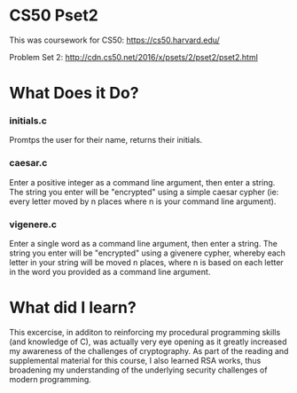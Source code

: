 # CS50 Pset2
This was coursework for CS50: https://cs50.harvard.edu/

Problem Set 2: http://cdn.cs50.net/2016/x/psets/2/pset2/pset2.html

# What Does it Do?

### initials.c
Promtps the user for their name, returns their initials.

### caesar.c
Enter a positive integer as a command line argument, then enter a string. The string you enter will be "encrypted" using a simple caesar cypher (ie: every letter moved by n places where n is your command line argument).

### vigenere.c
Enter a single word as a command line argument, then enter a string. The string you enter will be "encrypted" using a givenere cypher, whereby each letter in your string will be moved n places, where n is based on each letter in the word you provided as a command line argument.

# What did I learn?
This excercise, in additon to reinforcing my procedural programming skills (and knowledge of C), was actually very eye opening as it greatly increased my awareness of the challenges of cryptography. As part of the reading and supplemental material for this course, I also learned RSA works, thus broadening my understanding of the underlying security challenges of modern programming.

